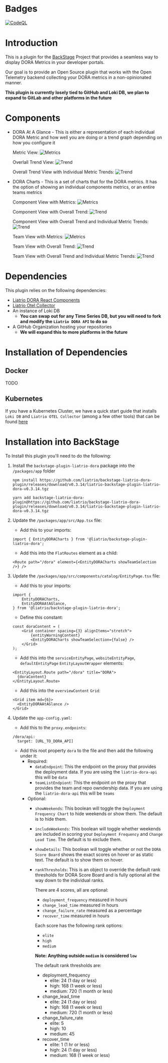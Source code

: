 # Badges
[![CodeQL](https://github.com/liatrio/backstage-liatrio-dora-plugin/actions/workflows/codeql.yml/badge.svg?branch=main)](https://github.com/liatrio/backstage-liatrio-dora-plugin/actions/workflows/codeql.yml)

# Introduction

This is a plugin for the [BackStage](https://backstage.io/) Project that provides a seamless way to display DORA Metrics in your developer portals.

Our goal is to provide an Open Source plugin that works with the Open Telemetry backend collecting your DORA metrics in a non-opinionated manner.

**This plugin is currently losely tied to GitHub and Loki DB, we plan to expand to GitLab and other platforms in the future**

# Components

* DORA At A Glance - This is either a representation of each individual DORA Metric and how well you are doing or a trend graph depending on how you configure it

	Metric View:
	![Metrics](/screenshots/ranked/atAGlance.png?raw=true "Metrics")

	Overlall Trend View:
	![Trend](/screenshots/trend/atAGlance.png?raw=true "Trend")

	Overall Trend View with Individual Metric Trends:
	![Trend](/screenshots/trend/atAGlanceIndividual.png?raw=true "Trend")

* DORA Charts - This is a set of charts that for the DORA metrics.  It has the option of showing an individual components metrics, or an entire teams metrics

	Component View with Metrics:
	![Metrics](/screenshots/ranked/tab.png?raw=true "Metrics")

	Component View with Overall Trend:
	![Trend](/screenshots/trend/tab.png?raw=true "Trend")

	Component View with Overall Trend and Individual Metric Trends:
	![Trend](/screenshots/trend/tabIndividual.png?raw=true "Trend")

	Team View with Metrics:
	![Metrics](/screenshots/ranked/teamView.png?raw=true "Metrics")

	Team View with Overall Trend:
	![Trend](/screenshots/trend/teamView.png?raw=true "Trend")

	Team View with Overall Trend and Individual Metric Trends:
	![Trend](/screenshots/trend/teamViewIndividual.png?raw=true "Trend")

# Dependencies

This plugin relies on the following dependencies:

* [Liatrio DORA React Components](https://github.com/liatrio/react-dora-charts)
* [Liatrio Otel Collector](https://github.com/liatrio/liatrio-otel-collector)
* An instance of Loki DB
  * **You can swap out for any Time Series DB, but you will need to fork and modify the `Liatrio DORA API` to do so**
* A GitHub Organization hosting your repositories
  * **We will expand this to more platforms in the future**

# Installation of Dependencies

## Docker

TODO

## Kubernetes

If you have a Kubernetes Cluster, we have a quick start guide that installs `Loki DB` and `Liatrio OTEL Collector` (among a few other tools) that can be found [here](https://github.com/liatrio/tag-o11y-quick-start-manifests)

# Installation into BackStage

To Install this plugin you'll need to do the following:

1. Install the `backstage-plugin-liatrio-dora` package into the `/packages/app` folder

    ```
	npm install https://github.com/liatrio/backstage-liatrio-dora-plugin/releases/download/v0.3.14/liatrio-backstage-plugin-liatrio-dora-v0.3.14.tgz

	yarn add backstage-liatrio-dora-plugin@https://github.com/liatrio/backstage-liatrio-dora-plugin/releases/download/v0.3.14/liatrio-backstage-plugin-liatrio-dora-v0.3.14.tgz
	```

2. Update the `/packages/app/src/App.tsx` file:
    * Add this to your imports:
	```
	import { EntityDORACharts } from '@liatrio/backstage-plugin-liatrio-dora';
	```

	* Add this into the `FlatRoutes` element as a child:
	```
	<Route path="/dora" element={<EntityDORACharts showTeamSelection />} />
	```

3. Update the `/packages/app/src/components/catalog/EntityPage.tsx` file:
    * Add this to your imports:
	```
	import {
		EntityDORACharts,
		EntityDORAAtAGlance,
	} from '@liatrio/backstage-plugin-liatrio-dora';
	```

	* Define this constant:
	```
	const doraContent = (
		<Grid container spacing={3} alignItems="stretch">
			{entityWarningContent}
			<EntityDORACharts showTeamSelection={false} />
		</Grid>
	);
	```

	* Add this into the `serviceEntityPage`, `websiteEntityPage`, `defaultEntityPage` `EntityLayoutWrapper` elements:
	```
	<EntityLayout.Route path="/dora" title="DORA">
      {doraContent}
    </EntityLayout.Route>
	```

	* Add this into the `overviewContent` `Grid`:
	```
	<Grid item md={6}>
      <EntityDORAAtAGlance />
    </Grid>
	```

4. Update the `app-config.yaml`:
    * Add this to the `proxy.endpoints`:
	```
	/dora/api:
      target: [URL_TO_DORA_API]
	```

    * Add this root property `dora` to the file and then add the following under it:
		* Required:
			* `dataEndpoint`: This the endpoint on the proxy that provides the deployment data.  If you are using the `liatrio-dora-api` this will be `data`
			* `teamListEndpiont`: This the endpoint on the proxy that provides the team and repo owndership data.  If you are using the `liatrio-dora-api` this will be `teams`
		* Optional:
			* `showWeekends`: This boolean will toggle the `Deployment Frequency Chart` to hide weekends or show them.  The default is to hide them.
			* `includeWeekends`: This boolean will toggle whether weekends are included in scoring your `Deployment Frequency` and `Change Lead Time`.  The default is to exclude them.
			* `showDetails`: This boolean will toggle whether or not the `DORA Score Board` shows the exact scores on hover or as static text.  The default is to show them on hover.
			* `rankThresholds`: This is an object to override the default rank thresholds for DORA Score Board and is fully optional all the way down to the individual ranks.

		      There are 4 scores, all are optional:
			  * `deployment_frequency` measured in hours
			  * `change_lead_time` measured in hours
			  * `change_failure_rate` measured as a percentage
			  * `recover_time` measured in hours

			  Each score has the following rank options:
			  * `elite`
			  * `high`
			  * `medium`

			  **Note: Anything outside `medium` is considered `low`**

			  The default rank thresholds are:
			  * deployment_frequency
			  	* elite: 24 (1 day or less)
				* high: 168 (1 week or less)
				* medium: 720 (1 month or less)
			  * change_lead_time
			  	* elite: 24 (1 day or less)
				* high: 168 (1 week or less)
				* medium: 720 (1 month or less)
			  * change_failure_rate
			  	* elite: 5
				* high: 10
				* medium: 45
			  * recover_time
			  	* elite: 1 (1 hr or less)
				* high: 24 (1 day or less)
				* medium: 168 (1 week or less)
